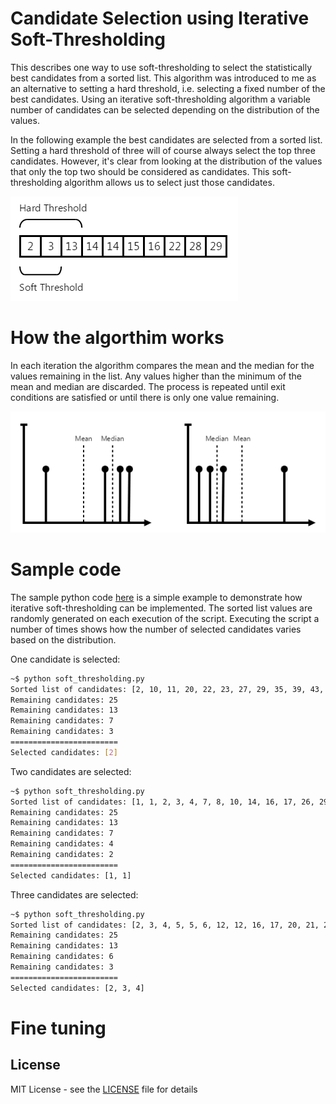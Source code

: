 # Candidate Selection using Iterative Soft-Thresholding

This describes one way to use soft-thresholding to select the statistically best candidates from a sorted list. This algorithm was introduced to me as an alternative to setting a hard threshold, i.e. selecting a fixed number of the best candidates. Using an iterative soft-thresholding algorithm a variable number of candidates can be selected depending on the distribution of the values.

In the following example the best candidates are selected from a sorted list. Setting a hard threshold of three will of course always select the top three candidates. However, it's clear from looking at the distribution of the values that only the top two should be considered as candidates. This soft-thresholding algorithm allows us to select just those candidates.

![HardVsSoftThresholding](/images/hard-vs-soft-thresholding.png?raw=true)

# How the algorthim works

In each iteration the algorithm compares the mean and the median for the values remaining in the list. Any values higher than the minimum of the mean and median are discarded. The process is repeated until exit conditions are satisfied or until there is only one value remaining.

![CompareMeanMedian](/images/compare-mean-median.png?raw=true)

# Sample code

The sample python code [here](soft_thresholding.py) is a simple example to demonstrate how iterative soft-thresholding can be implemented. The sorted list values are randomly generated on each execution of the script. Executing the script a number of times shows how the number of selected candidates varies based on the distribution.

One candidate is selected:
```bash
~$ python soft_thresholding.py
Sorted list of candidates: [2, 10, 11, 20, 22, 23, 27, 29, 35, 39, 43, 44, 49, 57, 58, 61, 65, 66, 68, 83, 83, 91, 94, 94, 99]
Remaining candidates: 25
Remaining candidates: 13
Remaining candidates: 7
Remaining candidates: 3
========================
Selected candidates: [2]
```
Two candidates are selected:
```bash
~$ python soft_thresholding.py
Sorted list of candidates: [1, 1, 2, 3, 4, 7, 8, 10, 14, 16, 17, 26, 29, 39, 44, 45, 50, 58, 61, 68, 77, 81, 96, 99, 99]
Remaining candidates: 25
Remaining candidates: 13
Remaining candidates: 7
Remaining candidates: 4
Remaining candidates: 2
========================
Selected candidates: [1, 1]
```
Three candidates are selected:
```bash
~$ python soft_thresholding.py
Sorted list of candidates: [2, 3, 4, 5, 5, 6, 12, 12, 16, 17, 20, 21, 26, 27, 32, 34, 41, 53, 55, 58, 59, 61, 72, 86, 96]
Remaining candidates: 25
Remaining candidates: 13
Remaining candidates: 6
Remaining candidates: 3
========================
Selected candidates: [2, 3, 4]
```

# Fine tuning



## License

MIT License - see the [LICENSE](LICENSE) file for details

